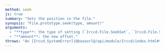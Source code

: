 ```yaml
---
method: seek
js: true
summary: "Sets the position in the file."
synopsis: "File.prototype.seek(type, amount)"
arguments:
  - "**type**: the type of setting (`Irccd.File.SeekSet`, `Irccd.File.SeekCur`, `Irccd.File.SeekSet`),"
  - "**amount**: the new offset."
throws: "An [Irccd.SystemError](@baseurl@/api/module/Irccd/index.html#types) on failures."
---
```

